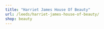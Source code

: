 ```yaml
---
title: "Harriet James House Of Beauty"
url: /leeds/harriet-james-house-of-beauty/
shop: beauty
---
```

